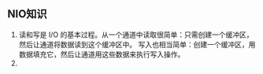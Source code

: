 ## NIO知识

1. 读和写是 I/O 的基本过程。从一个通道中读取很简单：只需创建一个缓冲区，然后让通道将数据读到这个缓冲区中。 写入也相当简单：创建一个缓冲区，用数据填充它，然后让通道用这些数据来执行写入操作。
2. 